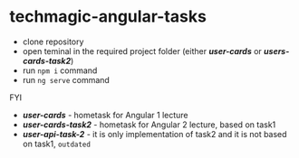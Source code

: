 # techmagic-angular-tasks

- clone repository
- open teminal in the required project folder (either ***user-cards*** or ***users-cards-task2***)
- run ```npm i``` command
- run ```ng serve``` command

FYI
 - ***user-cards*** - hometask for Angular 1 lecture
 - ***user-cards-task2*** - hometask for Angular 2 lecture, based on task1
 - ***user-api-task-2*** - it is only implementation of task2 and it is not based on task1, ```outdated```
